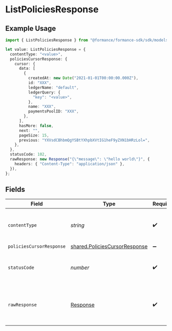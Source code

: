 # ListPoliciesResponse

## Example Usage

```typescript
import { ListPoliciesResponse } from "@formance/formance-sdk/sdk/models/operations";

let value: ListPoliciesResponse = {
  contentType: "<value>",
  policiesCursorResponse: {
    cursor: {
      data: [
        {
          createdAt: new Date("2021-01-01T00:00:00.000Z"),
          id: "XXX",
          ledgerName: "default",
          ledgerQuery: {
            "key": "<value>",
          },
          name: "XXX",
          paymentsPoolID: "XXX",
        },
      ],
      hasMore: false,
      next: "",
      pageSize: 15,
      previous: "YXVsdCBhbmQgYSBtYXhpbXVtIG1heF9yZXN1bHRzLol=",
    },
  },
  statusCode: 102,
  rawResponse: new Response("{\"message\": \"hello world\"}", {
    headers: { "Content-Type": "application/json" },
  }),
};
```

## Fields

| Field                                                                                 | Type                                                                                  | Required                                                                              | Description                                                                           |
| ------------------------------------------------------------------------------------- | ------------------------------------------------------------------------------------- | ------------------------------------------------------------------------------------- | ------------------------------------------------------------------------------------- |
| `contentType`                                                                         | *string*                                                                              | :heavy_check_mark:                                                                    | HTTP response content type for this operation                                         |
| `policiesCursorResponse`                                                              | [shared.PoliciesCursorResponse](../../../sdk/models/shared/policiescursorresponse.md) | :heavy_minus_sign:                                                                    | OK                                                                                    |
| `statusCode`                                                                          | *number*                                                                              | :heavy_check_mark:                                                                    | HTTP response status code for this operation                                          |
| `rawResponse`                                                                         | [Response](https://developer.mozilla.org/en-US/docs/Web/API/Response)                 | :heavy_check_mark:                                                                    | Raw HTTP response; suitable for custom response parsing                               |